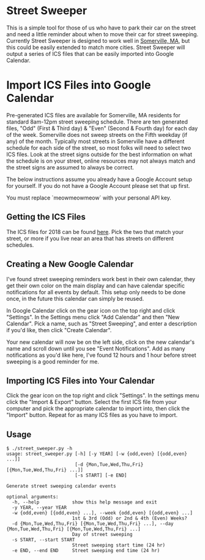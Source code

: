 # Street Sweeper
This is a simple tool for those of us who have to park their car on the street and need a little reminder about when to move their car for street sweeping.  Currently Street Sweeper is designed to work well in [Somerville, MA](http://www.somervillema.gov/sweeping), but this could be easily extended to match more cities.  Street Sweeper will output a series of ICS files that can be easily imported into Google Calendar.

# Import ICS Files into Google Calendar
Pre-generated ICS files are available for Somerville, MA residents for standard 8am-12pm street sweeping schedule.  There are ten generated files, "Odd" (First & Third day) & "Even" (Second & Fourth day) for each day of the week.  Somerville does not sweep streets on the Fifth weekday (if any) of the month.  Typically most streets in Somerville have a different schedule for each side of the street, so most folks will need to select two ICS files.  Look at the street signs outside for the best information on what the schedule is on your street, online resources may not always match and the street signs are assumed to always be correct.

The below instructions assume you already have a Google Account setup for yourself.  If you do not have a Google Account please set that up first.

<aside class="warning">
You must replace `meowmeowmeow` with your personal API key.
</aside>

## Getting the ICS Files
The ICS files for 2018 can be found [here](https://github.com/iwoloschin/street_sweeper/tree/master/2018).  Pick the two that match your street, or more if you live near an area that has streets on different schedules.

## Creating a New Google Calendar
I've found street sweeping reminders work best in their own calendar, they get their own color on the main display and can have calendar specific notifications for all events by default.  This setup only needs to be done once, in the future this calendar can simply be reused.

In Google Calendar click on the gear icon on the top right and click "Settings".  In the Settings menu click "Add Calendar" and then "New Calendar".  Pick a name, such as "Street Sweeping", and enter a description if you'd like, then click "Create Calendar".

Your new calendar will now be on the left side, click on the new calendar's name and scroll down until you see "Event Notifications".  Add as many notifications as you'd like here, I've found 12 hours and 1 hour before street sweeping is a good reminder for me.

## Importing ICS Files into Your Calendar
Click the gear icon on the top right and click "Settings".  In the settings menu click the "Import & Export" button.  Select the first ICS file from your computer and pick the appropriate calendar to import into, then click the "Import" button.  Repeat for as many ICS files as you have to import.

## Usage
```
$ ./street_sweeper.py -h
usage: street_sweeper.py [-h] [-y YEAR] [-w {odd,even} [{odd,even} ...]]
                         [-d {Mon,Tue,Wed,Thu,Fri} [{Mon,Tue,Wed,Thu,Fri} ...]]
                         [-s START] [-e END]

Generate street sweeping calendar events

optional arguments:
  -h, --help            show this help message and exit
  -y YEAR, --year YEAR
  -w {odd,even} [{odd,even} ...], --week {odd,even} [{odd,even} ...]
                        1st & 3rd (Odd) or 2nd & 4th (Even) Weeks?
  -d {Mon,Tue,Wed,Thu,Fri} [{Mon,Tue,Wed,Thu,Fri} ...], --day {Mon,Tue,Wed,Thu,Fri} [{Mon,Tue,Wed,Thu,Fri} ...]
                        Day of street sweeping
  -s START, --start START
                        Street sweeping start time (24 hr)
  -e END, --end END     Street sweeping end time (24 hr)
  ```
